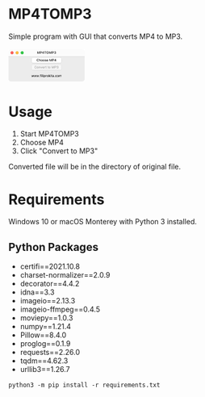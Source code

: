 # MP4TOMP3
Simple program with GUI that converts MP4 to MP3.<br/>
<br/>
<img src="MP4TOMP3.png" width="30%" height="30%"/>

# Usage
1. Start MP4TOMP3
2. Choose MP4
3. Click "Convert to MP3"

Converted file will be in the directory of original file.

# Requirements
Windows 10 or macOS Monterey with Python 3 installed.

## Python Packages
* certifi==2021.10.8
* charset-normalizer==2.0.9
* decorator==4.4.2
* idna==3.3
* imageio==2.13.3
* imageio-ffmpeg==0.4.5
* moviepy==1.0.3
* numpy==1.21.4
* Pillow==8.4.0
* proglog==0.1.9
* requests==2.26.0
* tqdm==4.62.3
* urllib3==1.26.7
```
python3 -m pip install -r requirements.txt
```